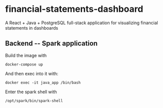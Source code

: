 # financial-statements-dashboard
A React + Java + PostgreSQL full-stack application for visualizing financial statements in dashboards


## Backend -- Spark application

Build the image with

```
docker-compose up
```

And then exec into it with:

```
docker exec -it java_app /bin/bash
```

Enter the spark shell with

```
/opt/spark/bin/spark-shell
```